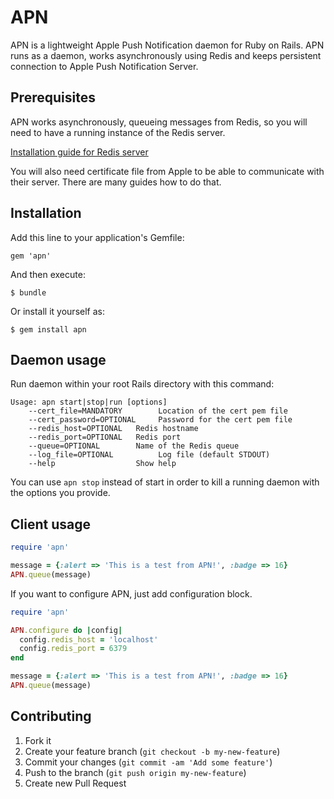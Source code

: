 # APN

APN is a lightweight Apple Push Notification daemon for Ruby on Rails. APN runs as a daemon, works asynchronously using Redis and keeps persistent connection to Apple Push Notification Server.

## Prerequisites

APN works asynchronously, queueing messages from Redis, so you will need to have a running instance of the Redis server.

[Installation guide for Redis server](http://redis.io/topics/quickstart)

You will also need certificate file from Apple to be able to communicate with their server.
There are many guides how to do that.

## Installation

Add this line to your application's Gemfile:

    gem 'apn'

And then execute:

    $ bundle

Or install it yourself as:

    $ gem install apn

## Daemon usage

Run daemon within your root Rails directory with this command:

```
Usage: apn start|stop|run [options]
    --cert_file=MANDATORY        Location of the cert pem file
    --cert_password=OPTIONAL     Password for the cert pem file
    --redis_host=OPTIONAL   Redis hostname
    --redis_port=OPTIONAL   Redis port
    --queue=OPTIONAL        Name of the Redis queue
    --log_file=OPTIONAL          Log file (default STDOUT)
    --help                  Show help
```

You can use ```apn stop``` instead of start in order to kill a running daemon with the options you provide.

## Client usage

```ruby
require 'apn'

message = {:alert => 'This is a test from APN!', :badge => 16}
APN.queue(message)
```

If you want to configure APN, just add configuration block.

```ruby
require 'apn'

APN.configure do |config|
  config.redis_host = 'localhost'
  config.redis_port = 6379
end

message = {:alert => 'This is a test from APN!', :badge => 16}
APN.queue(message)
```

## Contributing

1. Fork it
2. Create your feature branch (`git checkout -b my-new-feature`)
3. Commit your changes (`git commit -am 'Add some feature'`)
4. Push to the branch (`git push origin my-new-feature`)
5. Create new Pull Request
